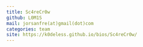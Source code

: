 ```yaml
---
title: Sc4reCr0w
github: L0M1S
mail: jorsanfre(at)gmail(dot)com
categories: team
site: https://k0deless.github.io/bios/Sc4reCr0w/
---
```

